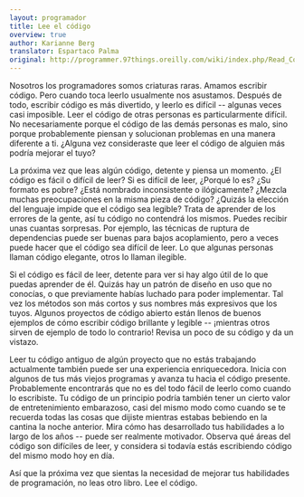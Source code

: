 ```yaml
---
layout: programador
title: Lee el código
overview: true
author: Karianne Berg
translator: Espartaco Palma
original: http://programmer.97things.oreilly.com/wiki/index.php/Read_Code
---
```


Nosotros los programadores somos criaturas raras. Amamos escribir código. Pero cuando toca leerlo usualmente nos asustamos. Después de todo, escribir código es más divertido, y leerlo es difícil -- algunas veces casi imposible. Leer el código de otras personas es particularmente difícil. No necesariamente porque el código de las demás personas es malo, sino porque probablemente piensan y solucionan problemas en una manera diferente a ti. ¿Alguna vez consideraste que leer el código de alguien más podría mejorar el tuyo?

La próxima vez que leas algún código, detente y piensa un momento. ¿El código es fácil o difícil de leer? Si es difícil de leer, ¿Porqué lo es? ¿Su formato es pobre? ¿Está nombrado inconsistente o ilógicamente? ¿Mezcla muchas preocupaciones en la misma pieza de código? ¿Quizás la elección del lenguaje impide que el código sea legible? Trata de aprender de los errores de la gente, así tu código no contendrá los mismos. Puedes recibir unas cuantas sorpresas. Por ejemplo, las técnicas de ruptura de dependencias puede ser buenas para bajos acoplamiento, pero a veces puede hacer que el código sea difícil de leer. Lo que algunas personas llaman código elegante, otros lo llaman ilegible.

Si el código es fácil de leer, detente para ver si hay algo útil de lo que puedas aprender de él. Quizás hay un patrón de diseño en uso que no conocías, o que previamente habías luchado para poder implementar. Tal vez los métodos son más cortos y sus nombres más expresivos que los tuyos. Algunos proyectos de código abierto están llenos de buenos ejemplos de cómo escribir código brillante y legible -- ¡mientras otros sirven de ejemplo de todo lo contrario! Revisa un poco de su código y da un vistazo.

Leer tu código antiguo de algún proyecto que no estás trabajando actualmente también puede ser una experiencia enriquecedora. Inicia con algunos de tus más viejos programas y avanza tu hacia el código presente. Probablemente encontrarás que no es del todo fácil de leerlo como cuando lo escribiste. Tu código de un principio podría también tener un cierto valor de entretenimiento embarazoso, casi del mismo modo como cuando se te recuerda todas las cosas que dijiste mientras estabas bebiendo en la cantina la noche anterior. Mira cómo has desarrollado tus habilidades a lo largo de los años -- puede ser realmente motivador. Observa qué áreas del código son difíciles de leer, y considera si todavía estás escribiendo código del mismo modo hoy en día.

Así que la próxima vez que sientas la necesidad de mejorar tus habilidades de programación, no leas otro libro. Lee el código.

